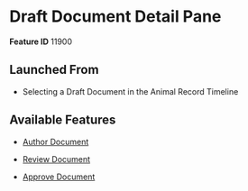 # Draft Document Detail Pane

**Feature ID** 11900

## Launched From

 - Selecting a Draft Document in the Animal Record Timeline

## Available Features

- [Author Document](Author%20Document.md)

- [Review Document](Review%20Document.md)

- [Approve Document](Approve%20Document.md)



































































